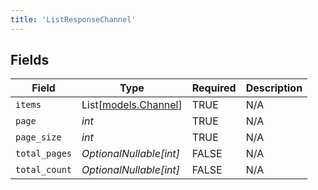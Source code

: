 ```yaml
---
title: 'ListResponseChannel'
---
```



## Fields

| Field                                        | Type                                         | Required                                     | Description                                  |
| -------------------------------------------- | -------------------------------------------- | -------------------------------------------- | -------------------------------------------- |
| `items`                                      | List[[models.Channel](../models/channel.md)] | TRUE                           | N/A                                          |
| `page`                                       | *int*                                        | TRUE                           | N/A                                          |
| `page_size`                                  | *int*                                        | TRUE                           | N/A                                          |
| `total_pages`                                | *OptionalNullable[int]*                      | FALSE                           | N/A                                          |
| `total_count`                                | *OptionalNullable[int]*                      | FALSE                           | N/A                                          |
